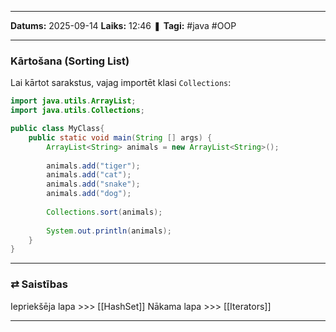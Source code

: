 ___

**Datums:** 2025-09-14
**Laiks:** 12:46
❚ **Tagi:** #java #OOP 

---
### Kārtošana (Sorting List)

Lai kārtot sarakstus, vajag importēt klasi `Collections`:

```java
import java.utils.ArrayList;
import java.utils.Collections;

public class MyClass{
	public static void main(String [] args) {
		ArrayList<String> animals = new ArrayList<String>();
		
		animals.add("tiger");
		animals.add("cat");
		animals.add("snake");
		animals.add("dog");
		
		Collections.sort(animals);
		
		System.out.println(animals);
	}
}
```

---
### ⇄ Saistības

Iepriekšēja lapa >>> [[HashSet]]
Nākama lapa >>> [[Iterators]]

---